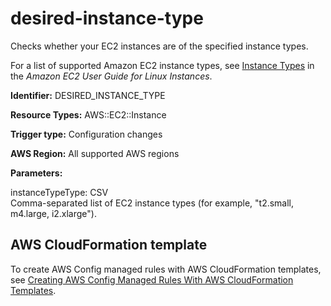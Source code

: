 # desired\-instance\-type<a name="desired-instance-type"></a>

Checks whether your EC2 instances are of the specified instance types\.

For a list of supported Amazon EC2 instance types, see [Instance Types](https://docs.aws.amazon.com/AWSEC2/latest/UserGuide/instance-types.html) in the *Amazon EC2 User Guide for Linux Instances*\.

**Identifier:** DESIRED\_INSTANCE\_TYPE

**Resource Types:** AWS::EC2::Instance

**Trigger type:** Configuration changes

**AWS Region:** All supported AWS regions

**Parameters:**

instanceTypeType: CSV  
 Comma\-separated list of EC2 instance types \(for example, "t2\.small, m4\.large, i2\.xlarge"\)\.

## AWS CloudFormation template<a name="w2aac12c33c15b9d151c19"></a>

To create AWS Config managed rules with AWS CloudFormation templates, see [Creating AWS Config Managed Rules With AWS CloudFormation Templates](aws-config-managed-rules-cloudformation-templates.md)\.